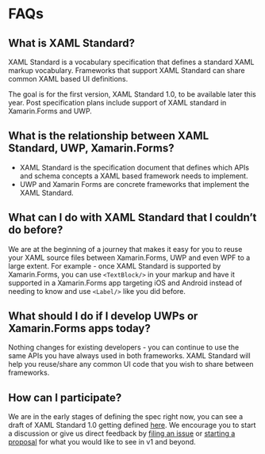# FAQs

## What is XAML Standard?
XAML Standard is a vocabulary specification that defines a standard XAML markup vocabulary. Frameworks that support XAML Standard can share common XAML based UI definitions. 

The goal is for the first version, XAML Standard 1.0, to be available later this year. Post specification plans include support of XAML standard in Xamarin.Forms and UWP.

## What is the relationship between XAML Standard, UWP, Xamarin.Forms?
* XAML Standard is the specification document that defines which APIs and schema concepts a XAML based framework needs to implement.
* UWP and Xamarin Forms are concrete frameworks that implement the XAML Standard. 

## What can I do with XAML Standard that I couldn’t do before?
We are at the beginning of a journey that makes it easy for you to reuse your XAML source files between Xamarin.Forms, UWP and even WPF to a large extent. For example - once XAML Standard is supported by Xamarin.Forms, you can use `<TextBlock/>` in your markup and have it supported in a Xamarin.Forms app targeting iOS and Android instead of needing to know and use `<Label/>` like you did before.

## What should I do if I develop UWPs or Xamarin.Forms apps today?
Nothing changes for existing developers - you can continue to use the same APIs you have always used in both frameworks. XAML Standard will help you reuse/share any common UI code that you wish to share between frameworks.

## How can I participate?
We are in the early stages of defining the spec right now, you can see a draft of XAML Standard 1.0 getting defined [here](docs/v1draft.md). We encourage you to start a discussion or give us direct feedback by [filing an issue](https://github.com/Microsoft/xaml-standard/issues) or [starting a proposal](https://github.com/Microsoft/xaml-standard/labels/proposal) for what you would like to see in v1 and beyond.
